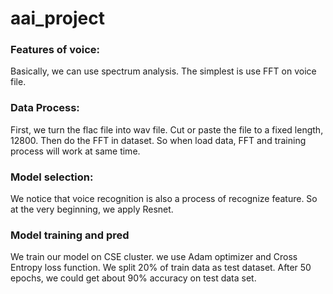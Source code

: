 # aai_project
### Features of voice:
Basically, we can use spectrum analysis. The simplest is use FFT on voice file. 

### Data Process:
First, we turn the flac file into wav file. Cut or paste the file to a fixed length, 12800. Then do the FFT in dataset. So when load data, FFT and training process will work at same time.

### Model selection:
We notice that voice recognition is also a process of recognize feature. So at the very beginning, we apply Resnet.

### Model training and pred
We train our model on CSE cluster. we use Adam optimizer and Cross Entropy loss function. We split 20% of train data as test dataset.
After 50 epochs, we could get about 90% accuracy on test data set.
